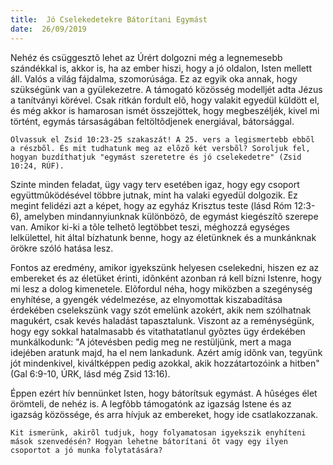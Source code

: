 ```yaml
---
title:  Jó Cselekedetekre Bátorítani Egymást
date:  26/09/2019
---
```


Nehéz és csüggesztõ lehet az Úrért dolgozni még a legnemesebb szándékkal is, akkor is, ha az ember hiszi, hogy a jó oldalon, Isten mellett áll. Valós a világ fájdalma, szomorúsága. Ez az egyik oka annak, hogy szükségünk van a gyülekezetre. A támogató közösség modelljét adta Jézus a tanítványi körével. Csak ritkán fordult elõ, hogy valakit egyedül küldött el, és még akkor is hamarosan ismét összejöttek, hogy megbeszéljék, kivel mi történt, egymás társaságában feltöltõdjenek energiával, bátorsággal.

`Olvassuk el Zsid 10:23-25 szakaszát! A 25. vers a legismertebb ebbõl a részbõl. És mit tudhatunk meg az elõzõ két versbõl? Soroljuk fel, hogyan buzdíthatjuk "egymást szeretetre és jó cselekedetre" (Zsid 10:24, RÚF).`

Szinte minden feladat, ügy vagy terv esetében igaz, hogy egy csoport együttmûködésével többre jutnak, mint ha valaki egyedül dolgozik. Ez megint felidézi azt a képet, hogy az egyház Krisztus teste (lásd Róm 12:3-6), amelyben mindannyiunknak különbözõ, de egymást kiegészítõ szerepe van. Amikor ki-ki a tõle telhetõ legtöbbet teszi, méghozzá egységes lelkülettel, hit által bízhatunk benne, hogy az életünknek és a munkánknak örökre szóló hatása lesz.

Fontos az eredmény, amikor igyekszünk helyesen cselekedni, hiszen ez az embereket és az életüket érinti, idõnként azonban rá kell bízni Istenre, hogy mi lesz a dolog kimenetele. Elõfordul néha, hogy miközben a szegénység enyhítése, a gyengék védelmezése, az elnyomottak kiszabadítása érdekében cselekszünk vagy szót emelünk azokért, akik nem szólhatnak magukért, csak kevés haladást tapasztalunk. Viszont az a reménységünk, hogy egy sokkal hatalmasabb és vitathatatlanul gyõztes ügy érdekében munkálkodunk: "A jótevésben pedig meg ne restüljünk, mert a maga idejében aratunk majd, ha el nem lankadunk. Azért amíg idõnk van, tegyünk jót mindenkivel, kiváltképpen pedig azokkal, akik hozzátartozóink a hitben" (Gal 6:9-10, ÚRK, lásd még Zsid 13:16).

Éppen ezért hív bennünket Isten, hogy bátorítsuk egymást. A hûséges élet örömteli, de nehéz is. A legfõbb támogatónk az igazság Istene és az igazság közössége, és arra hívjuk az embereket, hogy ide csatlakozzanak.

`Kit ismerünk, akirõl tudjuk, hogy folyamatosan igyekszik enyhíteni mások szenvedésén? Hogyan lehetne bátorítani õt vagy egy ilyen csoportot a jó munka folytatására?`